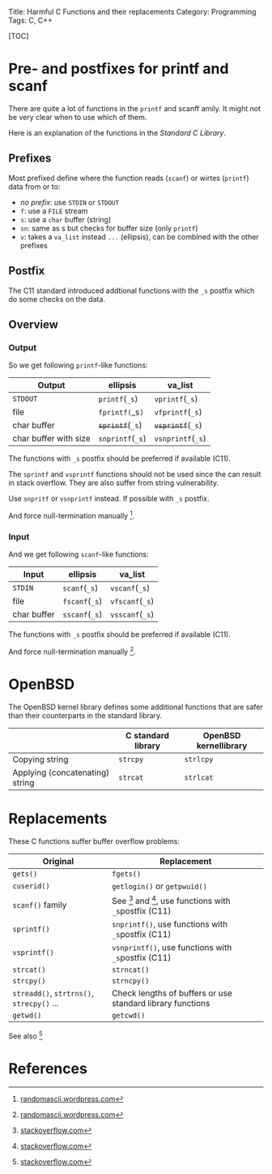 Title: Harmful C Functions and their replacements
Category: Programming
Tags: C, C++

[TOC]

# Pre- and postfixes for printf and scanf

There are quite a lot of functions in the `printf` and scanff amily. It might not be very clear when to use which of them.

Here is an explanation of the functions in the *Standard C Library*.

## Prefixes

Most prefixed define where the function reads (`scanf`) or wirtes (`printf`) data from or to:

- *no prefix*: use `STDIN` or `STDOUT`
- `f`: use a `FILE` stream
- `s`: use a `char` buffer (string)
- `sn`: same as s but checks for buffer size (only `printf`)
- `v`: takes a `va_list` instead `...` (ellipsis), can be combined with the other prefixes

## Postfix

The C11 standard introduced addtional functions with the `_s` postfix which do some checks on the data.

## Overview

### Output

So we get following `printf`-like functions:

| Output                 | ellipsis                   | va_list                     |
|------------------------|----------------------------|-----------------------------|
| `STDOUT`               | `printf`(`_s`)             | `vprintf`(`_s`)             |
| file                   | `fprintf(`_s`)`            | `vfprintf`(`_s`)            |
| char buffer            | <del>`sprintf`</del>(`_s`) | <del>`vsprintf`</del>(`_s`) |
| char buffer with size  | `snprintf`(`_s`)           | `vsnprintf`(`_s`)           |


The functions with `_s` postfix should be preferred if available (C11).

The `sprintf` and `vsprintf` functions should not be used since the can result in stack overflow. They are also
suffer from string vulnerability.

Use `snpritf` or `vsnprintf` instead. If possible with `_s` postfix.

And force null-termination manually [^1].

### Input

And we get following `scanf`-like functions:

| Input                  | ellipsis                  | va_list                    |
|------------------------|---------------------------|----------------------------|
| `STDIN`                | `scanf`(`_s`)             | `vscanf`(`_s`)             |
| file                   | `fscanf`(`_s`)            | `vfscanf`(`_s`)            |
| char buffer            | `sscanf`(`_s`)            | `vsscanf`(`_s`)            |


The functions with `_s` postfix should be preferred if available (C11).

And force null-termination manually [^1].

# OpenBSD

The OpenBSD kernel library defines some additional functions that are safer than their counterparts in the standard library.

|                                 | C standard library | OpenBSD kernellibrary |
|---------------------------------|--------------------|-----------------------|
| Copying string                  | `strcpy`           | `strlcpy`             |
| Applying (concatenating) string | `strcat`           | `strlcat`             |


# Replacements

These C functions suffer buffer overflow problems:

| Original    | Replacement                  |
|-------------|------------------------------|
| `gets()`    | `fgets()`                    |
| `cuserid()` | `getlogin()` or `getpwuid()` |
| `scanf()` family | See [^2] and [^3], use functions with `_s`postfix (C11) |
| `sprintf()` | `snprintf()`, use functions with `_s`postfix (C11)  |
| `vsprintf()`| `vsnprintf()`, use functions with `_s`postfix (C11) |
| `strcat()`  | `strncat()`                  |
| `strcpy()`  | `strncpy()`                  |
| `streadd()`, `strtrns()`, `strecpy()` ...| Check lengths of buffers or use standard library functions |
| `getwd()`   | `getcwd()`                   |

See also [^4]

# References

[^1]: [randomascii.wordpress.com](http://randomascii.wordpress.com/2013/04/03/stop-using-strncpy-already/)
[^2]: [stackoverflow.com](https://stackoverflow.com/questions/1621394/how-to-prevent-scanf-causing-a-buffer-overflow-in-c)
[^3]: [stackoverflow.com](https://stackoverflow.com/questions/9245682/in-c-what-is-a-safe-alternative-to-sscanf)
[^4]: [stackoverflow.com](http://stackoverflow.com/questions/1253053/cs-bad-functions-vs-their-good-alternatives)

